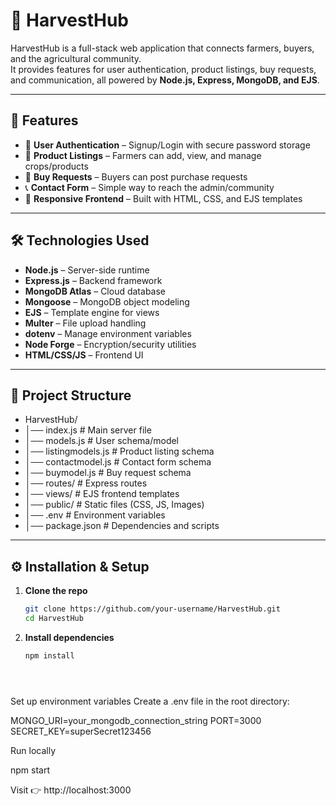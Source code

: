 # 🌾 HarvestHub

HarvestHub is a full-stack web application that connects farmers, buyers, and the agricultural community.  
It provides features for user authentication, product listings, buy requests, and communication, all powered by **Node.js, Express, MongoDB, and EJS**.

---

## 🚀 Features
- 👤 **User Authentication** – Signup/Login with secure password storage  
- 🌾 **Product Listings** – Farmers can add, view, and manage crops/products  
- 🛒 **Buy Requests** – Buyers can post purchase requests  
- 📞 **Contact Form** – Simple way to reach the admin/community  
- 🎨 **Responsive Frontend** – Built with HTML, CSS, and EJS templates  

---

## 🛠️ Technologies Used
- **Node.js** – Server-side runtime  
- **Express.js** – Backend framework  
- **MongoDB Atlas** – Cloud database  
- **Mongoose** – MongoDB object modeling  
- **EJS** – Template engine for views  
- **Multer** – File upload handling  
- **dotenv** – Manage environment variables  
- **Node Forge** – Encryption/security utilities  
- **HTML/CSS/JS** – Frontend UI  

---

## 📂 Project Structure
- HarvestHub/
- │── index.js # Main server file
- │── models.js # User schema/model
- │── listingmodels.js # Product listing schema
- │── contactmodel.js # Contact form schema
- │── buymodel.js # Buy request schema
- │── routes/ # Express routes
- │── views/ # EJS frontend templates
- │── public/ # Static files (CSS, JS, Images)
- │── .env # Environment variables
- │── package.json # Dependencies and scripts


---

## ⚙️ Installation & Setup
1. **Clone the repo**
   ```bash
   git clone https://github.com/your-username/HarvestHub.git
   cd HarvestHub
   
2. **Install dependencies**
    ```bash
    npm install





Set up environment variables
Create a .env file in the root directory:

MONGO_URI=your_mongodb_connection_string
PORT=3000
SECRET_KEY=superSecret123456


Run locally

npm start


Visit 👉 http://localhost:3000

